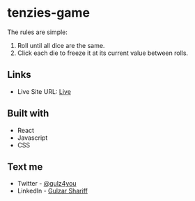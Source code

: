 # tenzies-game

The rules are simple:
1. Roll until all dice are the same. 
2. Click each die to freeze it at its current value between rolls.


## Links

- Live Site URL: [Live](https://gulzhub.github.io/tenzies-game/)

## Built with

- React
- Javascript
- CSS

## Text me

- Twitter - [@gulz4you](https://twitter.com/gulz4you)
- LinkedIn - [Gulzar Shariff](https://www.linkedin.com/in/gulzarshariff/)
